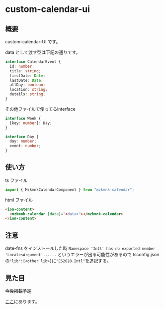 # custom-calendar-ui

## 概要

custom-calendar-UI です。

data として渡す型は下記の通りです。
```ts
interface CalendarEvent {
  id: number;
  title: string;
  firstDate: Date;
  lastDate: Date;
  allDay: boolean;
  location: string;
  details: string;
}
```

その他ファイルで使ってるinterface
```ts
interface Week {
  [key: number]: Day;
}

interface Day {
  day: number;
  event: number;
}
```

## 使い方

ts ファイル
```ts
import { MzkmnkCalendarComponent } from "mzkmnk-calendar";
```

html ファイル
```html
<ion-content>
  <mzkmnk-calendar [data]="<data>"></mzkmnk-calendar>
</ion-content>
```

## 注意

date-fns をインストールした時
`Namespace 'Intl' has no exported member 'LocalesArgument'......`
というエラーが出る可能性があるので
tsconfig.json の`"lib":[<other lib>]`に`"ES2020.Intl"`を追記する。

## 見た目

~~今後掲載予定~~

[ここ](https://github.com/mzkmnk/calendar)にあります。